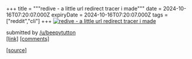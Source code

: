 +++
title = """redive - a little url redirect tracer i made"""
date = 2024-10-16T07:20:07.000Z
expiryDate = 2024-10-16T07:20:07.000Z
tags = ["reddit","cli"]
+++
[![redive - a little url redirect tracer i made](https://preview.redd.it/btjq0u79s8l91.gif?width=640&crop=smart&s=550c05134adba9359a754c0d0b3f4f601fde7fbd "redive - a little url redirect tracer i made")](https://www.reddit.com/r/commandline/comments/1g4tnta/redive_a_little_url_redirect_tracer_i_made/)

submitted by [/u/beepytutton](https://www.reddit.com/user/beepytutton)  
[\[link\]](https://i.redd.it/btjq0u79s8l91.gif) [\[comments\]](https://www.reddit.com/r/commandline/comments/1g4tnta/redive_a_little_url_redirect_tracer_i_made/)

[[source]](https://www.reddit.com/r/commandline/comments/1g4tnta/redive_a_little_url_redirect_tracer_i_made/)
